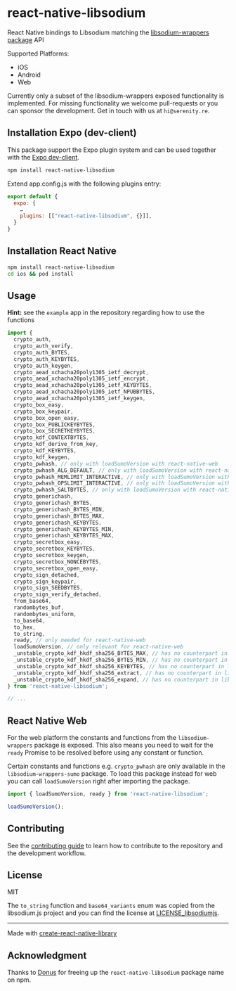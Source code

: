 # react-native-libsodium

React Native bindings to Libsodium matching the [libsodium-wrappers package](https://www.npmjs.com/package/libsodium-wrappers) API

Supported Platforms:

- iOS
- Android
- Web

Currently only a subset of the libsodium-wrappers exposed functionality is implemented. For missing functionality we welcome pull-requests or you can sponsor the development. Get in touch with us at `hi@serenity.re`.

## Installation Expo (dev-client)

This package support the Expo plugin system and can be used together with the [Expo dev-client](https://docs.expo.dev/clients/introduction/).

```sh
npm install react-native-libsodium
```

Extend app.config.js with the following plugins entry:

```js
export default {
  expo: {
    …
    plugins: [["react-native-libsodium", {}]],
  }
}
```

## Installation React Native

```sh
npm install react-native-libsodium
cd ios && pod install
```

## Usage

**Hint:** see the `example` app in the repository regarding how to use the functions

```js
import {
  crypto_auth,
  crypto_auth_verify,
  crypto_auth_BYTES,
  crypto_auth_KEYBYTES,
  crypto_auth_keygen,
  crypto_aead_xchacha20poly1305_ietf_decrypt,
  crypto_aead_xchacha20poly1305_ietf_encrypt,
  crypto_aead_xchacha20poly1305_ietf_KEYBYTES,
  crypto_aead_xchacha20poly1305_ietf_NPUBBYTES,
  crypto_aead_xchacha20poly1305_ietf_keygen,
  crypto_box_easy,
  crypto_box_keypair,
  crypto_box_open_easy,
  crypto_box_PUBLICKEYBYTES,
  crypto_box_SECRETKEYBYTES,
  crypto_kdf_CONTEXTBYTES,
  crypto_kdf_derive_from_key,
  crypto_kdf_KEYBYTES,
  crypto_kdf_keygen,
  crypto_pwhash, // only with loadSumoVersion with react-native-web
  crypto_pwhash_ALG_DEFAULT, // only with loadSumoVersion with react-native-web
  crypto_pwhash_MEMLIMIT_INTERACTIVE, // only with loadSumoVersion with react-native-web
  crypto_pwhash_OPSLIMIT_INTERACTIVE, // only with loadSumoVersion with react-native-web
  crypto_pwhash_SALTBYTES, // only with loadSumoVersion with react-native-web
  crypto_generichash,
  crypto_generichash_BYTES,
  crypto_generichash_BYTES_MIN,
  crypto_generichash_BYTES_MAX,
  crypto_generichash_KEYBYTES,
  crypto_generichash_KEYBYTES_MIN,
  crypto_generichash_KEYBYTES_MAX,
  crypto_secretbox_easy,
  crypto_secretbox_KEYBYTES,
  crypto_secretbox_keygen,
  crypto_secretbox_NONCEBYTES,
  crypto_secretbox_open_easy,
  crypto_sign_detached,
  crypto_sign_keypair,
  crypto_sign_SEEDBYTES,
  crypto_sign_verify_detached,
  from_base64,
  randombytes_buf,
  randombytes_uniform,
  to_base64,
  to_hex,
  to_string,
  ready, // only needed for react-native-web
  loadSumoVersion, // only relevant for react-native-web
  _unstable_crypto_kdf_hkdf_sha256_BYTES_MAX, // has no counterpart in libsodium-wrappers yet
  _unstable_crypto_kdf_hkdf_sha256_BYTES_MIN, // has no counterpart in libsodium-wrappers yet
  _unstable_crypto_kdf_hkdf_sha256_KEYBYTES, // has no counterpart in libsodium-wrappers yet
  _unstable_crypto_kdf_hkdf_sha256_extract, // has no counterpart in libsodium-wrappers yet
  _unstable_crypto_kdf_hkdf_sha256_expand, // has no counterpart in libsodium-wrappers yet
} from 'react-native-libsodium';

// ...
```

## React Native Web

For the web platform the constants and functions from the `libsodium-wrappers` package is exposed. This also means you need to wait for the `ready` Promise to be resolved before using any constant or function.

Certain constants and functions e.g. `crypto_pwhash` are only available in the `libsodium-wrappers-sumo` package. To load this package instead for web you can call `loadSumoVersion` right after importing the package.

```ts
import { loadSumoVersion, ready } from 'react-native-libsodium';

loadSumoVersion();
```

## Contributing

See the [contributing guide](CONTRIBUTING.md) to learn how to contribute to the repository and the development workflow.

## License

MIT

The `to_string` function and `base64_variants` enum was copied from the libsodium.js project and you can find the license at [LICENSE_libsodiumjs](LICENSE_libsodiumjs).

---

Made with [create-react-native-library](https://github.com/callstack/react-native-builder-bob)

## Acknowledgment

Thanks to [Donus](https://github.com/donus3) for freeing up the `react-native-libsodium` package name on npm.
